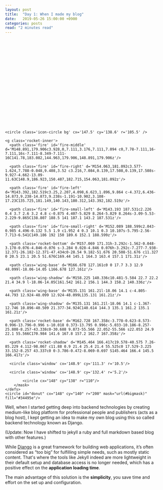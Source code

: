 ```yaml
---
layout: post
title:  "Day 1: When I made my blog"
date:   2019-05-26 15:00:00 +0900
categories: posts
read: "2 minutes read"
---
```


<svg version='1.1' x='0px' y='0px' width='307px' height='283px' id='rocket'>
  
    <circle class='icon-circle bg' cx='147.5' cy='138.6' r='105.5' />
    
    <g class='rocket-inner'>
      <path class='fire' id='fire-middle' d='M148.891,179.906c3.928,0,7.111,3.176,7.111,7.094 c0,7.78-7.111,16-7.111,16s-7.111-8.349-7.111-16C141.78,183.082,144.963,179.906,148.891,179.906z'/>
      
      <path class='fire' id='fire-right' d='M154.063,181.092c3.577-1.624,7.788-0.048,9.408,3.52 c3.216,7.084,0.139,17.508,0.139,17.508s-9.927-4.662-13.09-11.63C148.9,186.923,150.487,182.715,154.063,181.092z'/>
      
      <path class='fire' id='fire-left' d='M143.392,182.519c3.25,2.207,4.098,6.623,1.896,9.864 c-4.372,6.436-14.873,9.238-14.873,9.238s-1.191-10.902,3.108-17.23C135.725,181.149,140.143,180.312,143.392,182.519z'/>
      
      <path class='fire' id='fire-small-left' d='M143.193 187.531c2.226 0.4 3.7 2.6 3.2 4.8 c-0.875 4.407-5.829 8.264-5.829 8.264s-3.09-5.53-2.229-9.865C138.807 188.5 141 187.1 143.2 187.531z'/>
      
      <path class='fire' id='fire-small-right' d='M152.089 188.599c2.043-0.985 4.496-0.132 5.5 1.9 c1.952 4 0.3 10.1 0.3 10.107s-5.795-2.56-7.713-6.541C149.186 192 150 189.6 152.1 188.599z'/>
      
      <path class='rocket-bottom' d='M157.069 171.31h-3.292c-1.562-0.048-3.178-0.076-4.846-0.076 s-3.284 0.028-4.846 0.076h-3.292c-7.277-7.938-12.371-26.182-12.371-47.434c0-28.54 9.182-51.676 20.508-51.676 c11.327 0 20.5 23.1 20.5 51.676C169.44 145.1 164.3 163.4 157.1 171.31z'/>
      
      <path class='wing-base' d='M166.678 127.161c0 0 17.7 3.3 12.9 48.099l-18.06-14.05 L166.678 127.161z'/>
      
      <path class='wing-shadow' d='M158.225 140.336c10.481-5.584 22.7 22.2 21.4 34.9 l-18.06-14.05C161.542 161.2 156.1 144.3 158.2 140.336z'/>
      
      <path class='wing-base' d='M135.131 161.21l-18.06 14.1 c-4.805-44.793 12.924-48.099 12.924-48.099L135.131 161.21z'/>
      
      <path class='wing-shadow' d='M135.131 161.21l-18.06 14.1 c-1.367-12.746 10.896-40.509 21.377-34.924C140.614 144.3 135.1 161.2 135.1 161.21z'/>
      
      <path class='rocket-base' d='M162.728 167.358c-3.778-0.623-8.573-0.996-13.796-0.996 s-10.018 0.373-13.795 0.996c-5.033-10.186-8.257-25.808-8.257-43.338c0-30.688 9.873-55.566 22.052-55.566 s22.053 24.9 22.1 55.566C170.984 141.6 167.8 157.2 162.7 167.358z'/>
      
      <path class='rocket-shadow' d='M145.464 166.417c19.578-40.575 7.26-85.229 4.112-98.067 c11.88 0.9 21.4 25.4 21.4 55.525c0 17.529-3.225 33.152-8.257 43.337c0 0-3.786-0.472-8.069-0.697 S145.464 166.4 145.5 166.417z'/>
      
      <circle class='window' cx='148.9' cy='111.3' r='10.5'/>
      
      <circle class='window' cx='148.9' cy='132.4' r='5.2'/>
  </g>

  <circle class='icon-circle circlefront' cx='147.5' cy='138.6' r='108.5' fill='none' />
  
  <defs>
        <mask id="bigmask">
            
            <circle cx="148" cy="138" r="110"/>
        </mask>
    </defs>
    <circle id="donut" cx="148" cy="140" r="200" mask="url(#bigmask)" fill="#34495e"/>
</svg>

Well, when I started getting deep into backend technologies by creating medium-like blog platform for professional people and publishers (acts as a blog host), I kept getting an idea to make my own blog using this so called backend technology known as Django.

(Update: Now I have shifted to jekyll a ruby and full markdown based blog with other features.)

While [Django](https://www.djangoproject.com/) is a great framework for building web applications, it’s often considered as “too big” for fulfilling simple needs, such as mostly static content. That's where the tools like Jekyll indeed are more lightweight in their default setup and database access is no longer needed, which has a positive effect on the **application loading time**.

The main advantage of this solution is the **simplicity**, you save time and effort on the set up and configuration.

